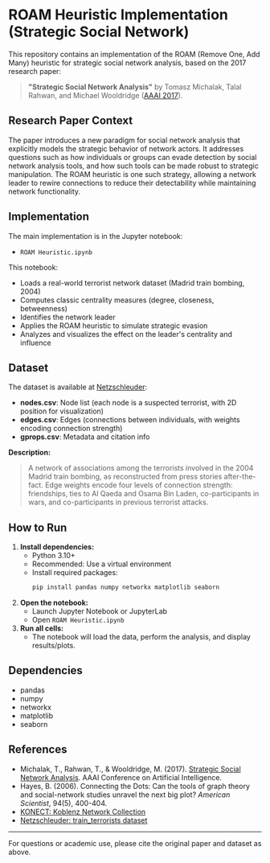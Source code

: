 # ROAM Heuristic Implementation (Strategic Social Network)

This repository contains an implementation of the ROAM (Remove One, Add Many) heuristic for strategic social network analysis, based on the 2017 research paper:

> **"Strategic Social Network Analysis"** by Tomasz Michalak, Talal Rahwan, and Michael Wooldridge ([AAAI 2017](https://aaai.org/papers/11142-aaai-31-2017/)).

## Research Paper Context

The paper introduces a new paradigm for social network analysis that explicitly models the strategic behavior of network actors. It addresses questions such as how individuals or groups can evade detection by social network analysis tools, and how such tools can be made robust to strategic manipulation. The ROAM heuristic is one such strategy, allowing a network leader to rewire connections to reduce their detectability while maintaining network functionality.

## Implementation

The main implementation is in the Jupyter notebook:
- `ROAM Heuristic.ipynb`

This notebook:
- Loads a real-world terrorist network dataset (Madrid train bombing, 2004)
- Computes classic centrality measures (degree, closeness, betweenness)
- Identifies the network leader
- Applies the ROAM heuristic to simulate strategic evasion
- Analyzes and visualizes the effect on the leader's centrality and influence

## Dataset

The dataset is available at [Netzschleuder](https://networks.skewed.de/net/train_terrorists):
- **nodes.csv**: Node list (each node is a suspected terrorist, with 2D position for visualization)
- **edges.csv**: Edges (connections between individuals, with weights encoding connection strength)
- **gprops.csv**: Metadata and citation info

**Description:**
> A network of associations among the terrorists involved in the 2004 Madrid train bombing, as reconstructed from press stories after-the-fact. Edge weights encode four levels of connection strength: friendships, ties to Al Qaeda and Osama Bin Laden, co-participants in wars, and co-participants in previous terrorist attacks.

## How to Run

1. **Install dependencies:**
   - Python 3.10+
   - Recommended: Use a virtual environment
   - Install required packages:
     ```bash
     pip install pandas numpy networkx matplotlib seaborn
     ```
2. **Open the notebook:**
   - Launch Jupyter Notebook or JupyterLab
   - Open `ROAM Heuristic.ipynb`
3. **Run all cells:**
   - The notebook will load the data, perform the analysis, and display results/plots.

## Dependencies
- pandas
- numpy
- networkx
- matplotlib
- seaborn

## References
- Michalak, T., Rahwan, T., & Wooldridge, M. (2017). [Strategic Social Network Analysis](https://aaai.org/papers/11142-aaai-31-2017/). AAAI Conference on Artificial Intelligence.
- Hayes, B. (2006). Connecting the Dots: Can the tools of graph theory and social-network studies unravel the next big plot? *American Scientist*, 94(5), 400-404.
- [KONECT: Koblenz Network Collection](http://konect.cc/networks/moreno_train)
- [Netzschleuder: train_terrorists dataset](https://networks.skewed.de/net/train_terrorists)

---

For questions or academic use, please cite the original paper and dataset as above. 
